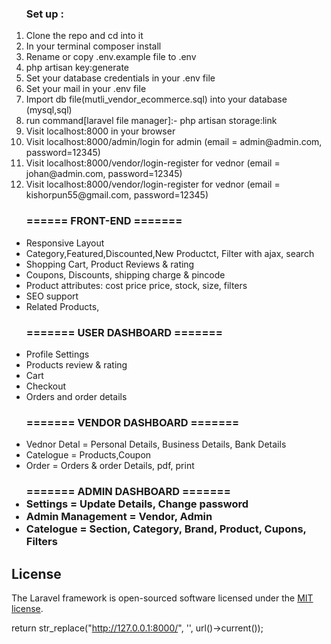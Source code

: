 <ol type="1">
    <h3>
        Set up :
    </h3>
    <li>Clone the repo and cd into it</li>
    <li>In your terminal composer install</li>
    <li>Rename or copy .env.example file to .env</li>
    <li>php artisan key:generate</li>
    <li>Set your database credentials in your .env file</li>
    <li>Set your mail in your .env file </li>
    <li>Import db file(mutli_vendor_ecommerce.sql) into your database (mysql,sql)</li>
    <li>run command[laravel file manager]:- php artisan storage:link</li>
    <li>Visit localhost:8000 in your browser</li>
    <li>Visit localhost:8000/admin/login for admin (email = admin@admin.com, password=12345)</li>
    <li>Visit localhost:8000/vendor/login-register for vednor (email = johan@admin.com, password=12345)</li>
    <li>Visit localhost:8000/vendor/login-register for vednor (email = kishorpun55@gmail.com, password=12345)</li>
</ol>
<ul> 
    <h3>
        ====== FRONT-END =======
    </h3>
    <li>Responsive Layout</li>
    <li>Category,Featured,Discounted,New Productct, Filter with ajax, search</li>
    <li>Shopping Cart, Product Reviews & rating</li>
    <li>Coupons, Discounts, shipping charge & pincode</li>
    <li>Product attributes: cost price price, stock, size, filters</li>
    <li>SEO support</li>
    <li>Related Products,</li>

</ul>
<ul>
    <h3>======= USER DASHBOARD =======</h3>
    <li>Profile Settings</li>
    <li>Products review  & rating</li>
    <li>Cart</li>
    <li>Checkout</li>
    <li>Orders and order details</li>
</ul>
<ul>
    <h3>======= VENDOR DASHBOARD =======</h3>
    <li>Vednor Detal = Personal Details, Business Details, Bank Details</li>
    <li>Catelogue = Products,Coupon</li>
    <li>Order = Orders & order Details, pdf, print</li>
</ul>
<ul>
    <h3>======= ADMIN DASHBOARD =======</h>
    <li>Settings = Update Details, Change password</li>
    <li>Admin Management = Vendor, Admin</li>
    <li>Catelogue = Section, Category, Brand, Product, Cupons, Filters</li>
    
</ul>









 



## License

The Laravel framework is open-sourced software licensed under the [MIT license](https://opensource.org/licenses/MIT).

 return str_replace("http://127.0.0.1:8000/", '', url()->current());

